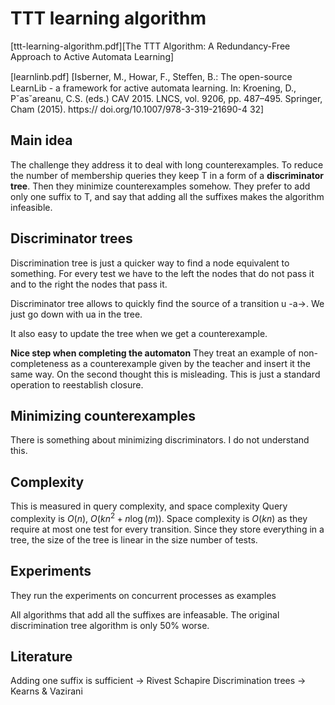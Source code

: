 # TTT learning algorithm


[ttt-learning-algorithm.pdf][The TTT Algorithm: A Redundancy-Free Approach to Active Automata Learning]


[learnlinb.pdf]
[Isberner, M., Howar, F., Steﬀen, B.: The open-source LearnLib - a framework for
active automata learning. In: Kroening, D., P˘as˘areanu, C.S. (eds.) CAV 2015.
LNCS, vol. 9206, pp. 487–495. Springer, Cham (2015). https://
doi.org/10.1007/978-3-319-21690-4 32]

## Main idea
The challenge they address it to deal with long counterexamples.
To reduce the number of membership queries they keep T in a form of a
**discriminator tree**.
Then they minimize counterexamples somehow.
They prefer to add only one suffix to T, and say that adding all the suffixes
makes the algorithm infeasible. 

## Discriminator trees
Discrimination tree is just a quicker way to find a node equivalent to
something. For every test we have to the left the nodes that do not pass it and
to the right the nodes that pass it. 

Discriminator tree allows to quickly find the source of a transition u -a->. We
just go down with ua in the tree.

It also easy to update the tree when we get a counterexample.

**Nice step when completing the automaton**
They treat an example of non-completeness as a counterexample given by the
teacher and insert it the same way.
On the second thought this is misleading. This is just a standard operation to reestablish
closure.

## Minimizing counterexamples
There is something about minimizing discriminators. I do not understand this.

## Complexity
This is measured in query complexity, and space complexity
Query complexity is $O(n)$, $O(kn^2+n\log(m))$. 
Space complexity is $O(kn)$ as they require at most one test for every
transition. Since they store everything in a tree, the size of the tree is
linear in the size number of tests. 

## Experiments
They run the experiments on concurrent processes as examples 

All algorithms that add all the suffixes are infeasable.
The original discrimination tree algorithm is only 50%  worse.

## Literature
Adding one suffix is sufficient -> Rivest Schapire
Discrimination trees -> Kearns & Vazirani





